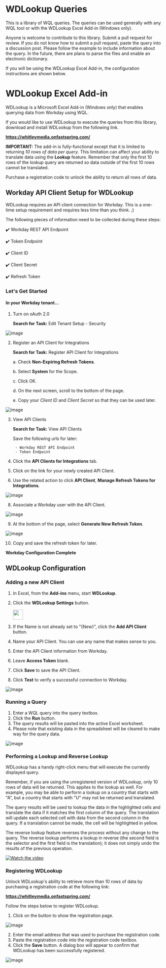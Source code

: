 # WDLookup Queries

This is a library of WQL queries. The queries can be used generally with any WQL tool or with the WDLookup Excel Add-in (Windows only).

Anyone is welcome to contribute to this library. Submit a pull request for review.  If you do not know how to submit a pull request, paste the query into a discussion post. Please follow the example to include information about the query.  In the future, there are plans to parse the files and enable an electronic dictionary.

If you will be using the WDLookup Excel Add-in, the configuration instructions are shown below.


# WDLookup Excel Add-in

WDLookup is a Microsoft Excel Add-in (Windows only) that enables querying data from Workday using WQL.

If you would like to use WDLookup to execute the queries from this library, download and install WDLookup from the following link. 

**https://whitleymedia.onfastspring.com/**

**IMPORTANT:** The add-in is fully-functional except that it is limited to returning *10 rows of data per query*. This limitation can affect your ability to translate data using the **Lookup** feature.  Remember that only the first 10 rows of the lookup query are returned so data outside of the first 10 rows cannot be translated. 

Purchase a registration code to unlock the ability to return all rows of data.

## Workday API Client Setup for WDLookup

WDLookup requires an API client connection for Workday.  This is a one-time setup requirement and requires less time than you think. ;)

The following pieces of information need to be collected during these steps:

:heavy_check_mark: Workday REST API Endpoint

:heavy_check_mark: Token Endpoint

:heavy_check_mark: Client ID

:heavy_check_mark: Client Secret

:heavy_check_mark: Refresh Token

### Let's Get Started

#### In your Workday tenant...

1. Turn on oAuth 2.0

    **Search for Task:** Edit Tenant Setup - Security

![image](https://user-images.githubusercontent.com/413552/142732206-bfdcf00e-b7f9-42f7-a841-5c2836be95cd.png)

2. Register an API Client for Integrations

    **Search for Task:** Register API Client for Integrations

      a. Check **Non-Expiring Refresh Tokens**.

      b. Select **System** for the Scope.

      c. Click OK.

      d. On the next screen, scroll to the bottom of the page.

      e. Copy your *Client ID* and *Client Secret* so that they can be used later.

![image](https://user-images.githubusercontent.com/413552/142732320-f7f3a7d5-a851-4d50-889d-c54e84706012.png)

3. View API Clients

    **Search for Task:**  View API Clients

    Save the following urls for later:
    
        - Workday REST API Endpoint
        - Token Endpoint

4. Click the **API Clients for Integrations** tab.
5. Click on the link for your newly created API Client.
6. Use the related action to click **API Client**, **Manage Refresh Tokens for Integrations**.

![image](https://user-images.githubusercontent.com/413552/142732556-152d8dad-e806-4bfb-8598-9cbe2ea87b31.png)

8. Associate a Workday user with the API Client.

![image](https://user-images.githubusercontent.com/413552/142732607-d5489b7d-9984-4aa9-a826-8316a95c9190.png)

9. At the bottom of the page, select **Generate New Refresh Token**.

![image](https://user-images.githubusercontent.com/413552/142732666-65b716e6-b42e-4d3a-84dc-87f8c4073200.png)

10. Copy and save the refresh token for later.

**Workday Configuration Complete**



## WDLookup Configuration

### Adding a new API Client
1. In Excel, from the **Add-ins** menu, start **WDLookup**.
2. Click the **WDLookup Settings** button. 

   <img src="https://user-images.githubusercontent.com/413552/142780606-39f4fbb3-4709-4cf2-893a-d9d4762ddcfe.png" width="32" />
3. If the Name is not already set to "{New}", click the **Add API Client** button.
4. Name your API Client. You can use any name that makes sense to you.
5. Enter the API Client information from Workday.
6. Leave **Access Token** blank.
7. Click **Save** to save the API Client.
8. Click **Test** to verify a successful connection to Workday.

![image](https://user-images.githubusercontent.com/413552/142780581-543f2cf9-9a71-49b3-b38a-1aeff4dca98c.png)

### Running a Query

1. Enter a WQL query into the query textbox.
2. Click the **Run** button.
3. The query results will be pasted into the active Excel worksheet.
4. Please note that existing data in the spreadsheet will be cleared to make way for the query data.

 ![image](https://user-images.githubusercontent.com/413552/143399956-041fff33-29ce-44e9-ab8e-7e9f39ae4832.png)


### Performing a Lookup and Reverse Lookup

WDLookup has a handy right-click menu that will execute the currently displayed query.

Remember, if you are using the unregistered version of WDLookup, only 10 rows of data will be returned. This applies to the lookup as well.  For example, you may be able to perform a lookup on a country that starts with "A", but a country that starts with "U" may not be returned and translated.  

The query results will be used to lookup the data in the highlighted cells and translate the data if it matches the first column of the query.  The translation will update each selected cell with data from the second column in the query.  If a translation cannot be made, the cell will be highlighted in yellow.

The reverse lookup feature reverses the process without any change to the query.  The reverse lookup performs a lookup in reverse (the second field is the selector and the first field is the translation); it does not simply undo the results of the previous operation.


[![Watch the video](https://img.youtube.com/vi/bCCusSF4GGA/maxresdefault.jpg)](https://www.youtube.com/watch?v=bCCusSF4GGA)


### Registering WDLookup

Unlock WDLookup's ability to retrieve more than 10 rows of data by purchasing a registration code at the following link:

**https://whitleymedia.onfastspring.com/**

Follow the steps below to register WDLookup.

1. Click on the button to show the registration page.

![image](https://user-images.githubusercontent.com/413552/143470768-ad0445d9-12ad-4c49-95fc-4e772f144cbf.png)

2. Enter the email address that was used to purchase the registration code.
3. Paste the registration code into the registration code textbox.
4. Click the **Save** button.  A dialog box will appear to confirm that WDLookup has been successfully registered.

![image](https://user-images.githubusercontent.com/413552/143471980-6a0d88e4-116a-4769-b4f4-3567a30d4b6c.png)


